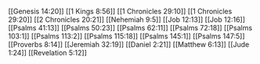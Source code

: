 [[Genesis 14:20]]
[[1 Kings 8:56]]
[[1 Chronicles 29:10]]
[[1 Chronicles 29:20]]
[[2 Chronicles 20:21]]
[[Nehemiah 9:5]]
[[Job 12:13]]
[[Job 12:16]]
[[Psalms 41:13]]
[[Psalms 50:23]]
[[Psalms 62:11]]
[[Psalms 72:18]]
[[Psalms 103:1]]
[[Psalms 113:2]]
[[Psalms 115:18]]
[[Psalms 145:1]]
[[Psalms 147:5]]
[[Proverbs 8:14]]
[[Jeremiah 32:19]]
[[Daniel 2:21]]
[[Matthew 6:13]]
[[Jude 1:24]]
[[Revelation 5:12]]

